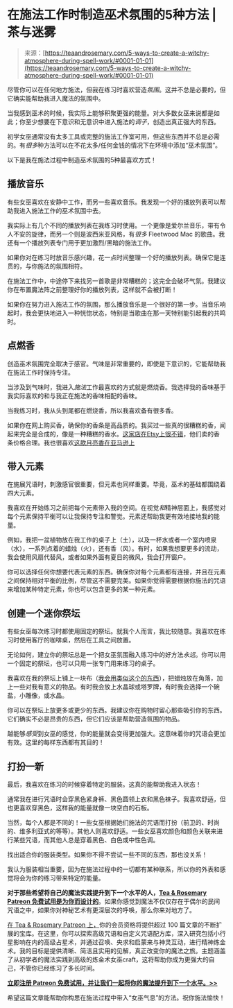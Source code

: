 <!--yml

类别：未分类

日期：2024年06月12日 18:23:31

-->

# 在施法工作时制造巫术氛围的5种方法 | 茶与迷雾

> 来源：[https://teaandrosemary.com/5-ways-to-create-a-witchy-atmosphere-during-spell-work/#0001-01-01](https://teaandrosemary.com/5-ways-to-create-a-witchy-atmosphere-during-spell-work/#0001-01-01)

尽管你可以在任何地方施法，但我在练习时喜欢营造*氛围*。这并不总是必要的，但它确实能帮助我进入魔法的氛围中。

当我感到巫术的时候，我实际上能够积聚更强的能量。对大多数女巫来说都是如此；你至少想要在下意识和无意识中进入施法的*调子*，创造出真正强大的东西。

初学女巫通常没有太多工具或完整的施法工作室可用，但这些东西并不总是必需的。有*很多*种方法可以在不花太多/任何金钱的情况下在环境中添加“巫术氛围”。

以下是我在施法过程中制造巫术氛围的5种最喜欢方式！

## 播放音乐

有些女巫喜欢在安静中工作，而另一些喜欢音乐。我发现一个好的播放列表可以帮助我进入施法工作的巫术氛围中去。

我实际上有几个不同的播放列表在我练习时使用。一个更像是爱尔兰音乐，带有令人不安的旋律，而另一个则是波西米亚风格，有*很多* Fleetwood Mac 的歌曲。我还有一个播放列表专门用于更加激烈/黑暗的施法工作。

如果你对在练习时放音乐感兴趣，花一点时间整理一个好的播放列表。确保它是连贯的，与你施法的氛围相符。

在施法工作中，中途停下来找另一首歌是非常糟糕的；这完全会破坏气氛。我建议你在布置魔法阵之前整理好你的播放列表，这样就不会被打断！

如果你在努力进入施法工作的氛围，那么播放音乐是一个很好的第一步。当音乐响起时，我会更快地进入一种恍惚状态，特别是当歌曲在那一天特别能引起我的共鸣时。

## 点燃香

创造巫术氛围完全取决于感官。气味是非常重要的，即使是下意识的，它能帮助我在施法工作时保持专注。

当涉及到气味时，我进入*施法*工作最喜欢的方式就是燃烧香。我选择我的香味基于我实际喜欢的和与我正在施法的香味相配的香味。

当我练习时，我从头到尾都在燃烧香，所以我喜欢备有很多香。

如果你在网上购买香，确保你的香条是高品质的。我买过一些真的很糟糕的香，闻起来完全是合成的，像是一种糟糕的香水。[这家店在Etsy上很不错](https://rstyle.me/+xEomr5N78ssiQb4u7WesyQ)，他们卖的香条价格合理。我也很喜欢[这款月亮香在亚马逊上](https://www.amazon.com/Folkulture-Incense-Sticks-Pathcouli-Farmhouse/dp/B0BQD6X93T/ref=sr_1_2_sspa?crid=15IAQZF7RSRAJ&keywords=moon+incense&qid=1692194538&rdc=1&sprefix=moon+incense%252Caps%252C99&sr=8-2-spons&sp_csd=d2lkZ2V0TmFtZT1zcF9hdGY&psc=1&_encoding=UTF8&tag=teaandrosemar-20&linkCode=ur2&linkId=f84d46eea56147b6f89c7acdc592300c&camp=1789&creative=9325)

## 带入元素

在施展咒语时，刺激感官很重要，但元素也同样重要。毕竟，巫术的基础都围绕着四大元素。

我喜欢在开始练习之前把每个元素带入我的空间。在视觉*和*精神层面上，我感觉对每个元素保持平衡可以让我保持专注和警觉。元素还帮助我更有效地接地我的能量。

例如，我把一盆植物放在我工作的桌子上（土），以及一杯水或者一个室内喷泉（水），一系列点着的蜡烛（火），还有香（风）。有时，如果我想要更多的流动，我会使用风扇代替风，或者如果外面有夏日的微风，我会打开窗户。

你可以选择任何你想要代表元素的东西。确保你对每个元素都有连接，并且在元素之间保持相对平衡的比例，尽管这不需要完美。如果你觉得需要根据你施法的咒语来增加某种特定元素，你也可以包含更多的某一种元素。

## 创建一个迷你祭坛

有些女巫每次练习时都使用固定的祭坛。就我个人而言，我比较随意。我喜欢在练习时使用客厅的咖啡桌，然后在工具之间放置。

无论如何，建立你的祭坛总是一个把女巫氛围融入练习中的好方法*永远*。你可以用一个固定的祭坛，也可以只用一张专门用来练习的桌子。

我喜欢在我的祭坛上铺上一块布（[我会用类似这个的东西](https://rstyle.me/+I03uunrvWaofA1G-hkCIfw)），把蜡烛放在角落，加上一些对我有意义的物品。有时我会放上水晶球或塔罗牌，有时我会选择一个碗盐，小雕像，或水晶。

你可以在祭坛上放更多或更少的东西。我建议你在购物时留心那些吸引你的东西。它们确实不必是昂贵的东西，但它们应该是帮助营造氛围的物品。

越能够*感受*到女巫的感觉，你的能量就会变得更加强大。这意味着你的咒语会更加有效。这里的每样东西都有其目的！

## 打扮一新

最后，我喜欢在练习的时候穿着特定的服装。这真的能帮助我进入状态！

通常我在进行咒语时会穿黑色紧身裤、黑色圆领上衣和黑色袜子。我喜欢舒适，但也更喜欢穿黑色，这样我的能量就像一块空白的石板。

当然，每个人都是不同的！一些女巫根据她们施法的咒语而打扮（前卫的、时尚的、维多利亚式的等等）。其他人则喜欢舒适。一些女巫喜欢颜色和颜色关联来进行某些咒语，而其他人总是穿着黑色、白色或中性色调。

找出适合你的服装类型。如果你不得不尝试一些不同的东西，那也没关系！

我认为服装相当重要，因为在施法过程中的一切都有某种联系，所以你的外表和感觉将会为你的练习带来特定的能量。

**对于那些希望将自己的魔法实践提升到下一个水平的人，[Tea & Rosemary Patreon 免费试用是为你而设计的](https://www.patreon.com/teaandrosemary)**。如果你感觉到魔法不仅仅存在于偶尔的民间咒语之中，如果你对神秘艺术有更深层次的呼唤，那么你来对地方了。

[在 Tea & Rosemary Patreon 上，](https://www.patreon.com/teaandrosemary)你的会员资格将提供超过 100 篇文章的不断扩展的宝库。在这里，你可以探索高级咒语和自定义咒语配方库，深入研究包括小行星影响在内的高级占星术，并通过召唤、央求和启蒙来与神灵互动，进行精神炼金术。我的目标是提供清晰、简洁且实用的见解，真正改变你的魔法之旅。主题涵盖了从初学者的魔法实践到高级的炼金术女巫craft，这将帮助你成为更强大的自己，不管你已经练习了多长时间。

[**立即注册 Patreon 免费试用，并让我们一起将你的魔法提升到下一个水平。>>**](https://www.patreon.com/teaandrosemary)

希望这篇文章能帮助你构思在施法过程中带入“女巫气息”的方法。祝你施法愉快！
